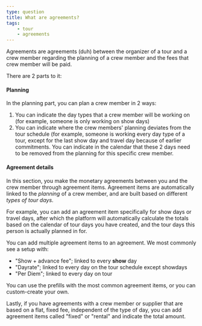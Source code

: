```yaml
---
type: question
title: What are agreements?
tags:
    - tour
    - agreements
---
```

Agreements are agreements (duh) between the organizer of a tour and a crew member regarding the planning of a crew member and the fees that crew member will be paid.

There are 2 parts to it:
#### Planning
In the planning part, you can plan a crew member in 2 ways:
1. You can indicate the day types that a crew member will be working on (for example, someone is only working on show days)
2. You can indicate where the crew members' planning deviates from the tour schedule (for example, someone is working every day type of a tour, except for the last show day and travel day because of earlier commitments. You can indicate in the calendar that these 2 days need to be removed from the planning for this specific crew member.

#### Agreement details
In this section, you make the monetary agreements between you and the crew member through agreement items.
Agreement items are automatically linked to the *planning* of a crew member, and are built based on different *types of tour days*. 

For example, you can add an agreement item specifically for show days or travel days, after which the platform will automatically calculate the totals based on the calendar of tour days you have created, and the tour days this person is actually planned in for.

You can add multiple agreement items to an agreement. We most commonly see a setup with:
- "Show + advance fee"; linked to every **show** day
- "Dayrate"; linked to every day on the tour schedule except showdays
- "Per Diem"; linked to every day on tour

You can use the prefills with the most common agreement items, or you can custom-create your own.

Lastly, if you have agreements with a crew member or supplier that are based on a flat, fixed fee, independent of the type of day, you can add agreement items called "fixed" or "rental" and indicate the total amount.

